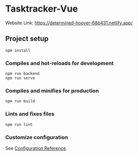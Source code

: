 # Tasktracker-Vue

Website Link: https://determined-hoover-68b431.netlify.app/

## Project setup
```
npm install
```

### Compiles and hot-reloads for development
```
npm run backend
npm run serve
```

### Compiles and minifies for production
```
npm run build
```

### Lints and fixes files
```
npm run lint
```

### Customize configuration
See [Configuration Reference](https://cli.vuejs.org/config/).
